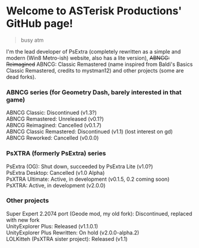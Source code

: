 # Welcome to ASTerisk Productions' GitHub page!
> busy atm

I'm the lead developer of PsExtra (completely rewritten as a simple and modern (Win8 Metro-ish) website, also has a lite version), ~~ABNCG: Reimagined~~ ABNCG: Classic Remastered (name inspired from Baldi's Basics Classic Remastered, credits to mystman12) and other projects (some are dead forks).

### ABNCG series (for Geometry Dash, barely interested in that game) <br/>
ABNCG Classic: Discontinued (v1.3?) <br/>
ABNCG Remastered: Unreleased (v0.1?) <br/>
ABNCG Reimagined: Cancelled (v0.1.7) <br/>
ABNCG Classic Remastered: Discontinued (v1.1) (lost interest on gd) <br/>
ABNCG Reworked: Cancelled (v0.0.0)

### PsXTRA (formerly PsExtra) series <br/>
PsExtra (OG): Shut down, succeeded by PsExtra Lite (v1.0?) <br/>
PsExtra Desktop: Cancelled (v1.0 Alpha) <br/>
PsXTRA Ultimate: Active, in development (v0.1.5, 0.2 coming soon) <br/>
PsXTRA: Active, in development (v2.0.0)

### Other projects <br/>
Super Expert 2.2074 port (Geode mod, my old fork): Discontinued, replaced with new fork <br/>
UnityExplorer Plus: Released (v1.1.0.1) <br/>
UnityExplorer Plus Rewritten: On hold (v2.0.0-alpha.2) <br/>
LOLKitteh (PsXTRA sister project): Released (v1.1)

<!-- IF THERE ARE TYPOS, I'LL TRY TO FIX IT ASAP! -->
